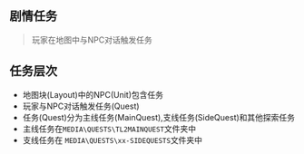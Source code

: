 ## 剧情任务
> 玩家在地图中与NPC对话触发任务

## 任务层次
- 地图块(Layout)中的NPC(Unit)包含任务
- 玩家与NPC对话触发任务(Quest)
- 任务(Quest)分为主线任务(MainQuest),支线任务(SideQuest)和其他探索任务
- 主线任务在`MEDIA\QUESTS\TL2MAINQUEST`文件夹中
- 支线任务在
`MEDIA\QUESTS\xx-SIDEQUESTS`文件夹中

## 
